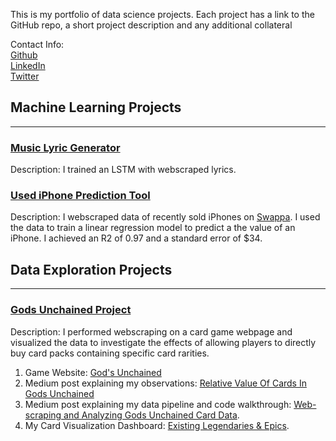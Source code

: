 This is my portfolio of data science projects. Each project has a link to the GitHub repo, a short project description and any additional collateral

Contact Info:\
[Github](https://github.com/jdmendoza)\
[LinkedIn](https://www.linkedin.com/in/jose-danny-mendoza-91462986/)\
[Twitter](https://twitter.com/Jdanny650)


## **Machine Learning Projects**
---
### [Music Lyric Generator](https://github.com/jdmendoza/jdmendoza.github.io/tree/master/rap_generator_lstm)

Description: I trained an LSTM with webscraped lyrics.

### [Used iPhone Prediction Tool](https://github.com/jdmendoza/used_iphone_price_prediction)

Description: I webscraped data of recently sold iPhones on [Swappa](https://swappa.com/buy/iphones). I used the data to train a linear regression model to predict a the value of an iPhone. I achieved an R2 of 0.97 and a standard error of $34.


## **Data Exploration Projects**
---
### [Gods Unchained Project](https://github.com/jdmendoza/jdmendoza.github.io/tree/master/card_distribution)

Description: I performed  webscraping on a card game webpage and visualized the data to investigate the effects of allowing players to directly buy card packs containing specific card rarities.

1. Game Website: [God's Unchained](https://godsunchained.com/?refcode=0x07453584C359A2b95fe115CC5eA72c56eEFE3Ee2)
2. Medium post explaining my observations: [Relative Value Of Cards In Gods Unchained](https://medium.com/@jdannym93/relative-value-of-cards-in-gods-unchained-b875a1cee7e0)  
3. Medium post explaining my data pipeline and code walkthrough: [Web-scraping and Analyzing Gods Unchained Card Data](https://medium.com/@jdannym93/web-scraping-and-analyzing-gods-unchained-card-data-1087b9fcd734).
4. My Card Visualization  Dashboard: [Existing Legendaries & Epics](https://godsunchained.herokuapp.com/).
